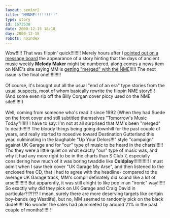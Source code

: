 ```yaml
---
layout: senior2
title: "MMNME!!!!!!!!!"
type: story
id: 1672538
date: 2000-12-15 18:18
day: 2000-12-15
robots: noindex
---
```

Wow!!!!! That was flippin' quick!!!!!!!! Merely hours after I <a href="http://www.greenspun.com/bboard/q-and-a-fetch-msg.tcl?msg_id=004Ez6">pointed out on a message board</a> the appearance of a story hinting that the days of ancient music weekly <b>Melody Maker</b> might be numbered, along comes a news item on NME's site saying MM is <a href="http://www.nme.com/NME/External/News/News_Story/0,1004,11245,00.html">getting "merged" with the NME</a>!!!!! The next issue is the final one!!!!!!!!!!<br/><br/>Of course, it's brought out all the usual "end of an era" type stories from the <a href="http://news.bbc.co.uk/hi/english/entertainment/newsid_1070000/1070699.stm">usual suspects</a>, most of whom basically rewrite the flippin NME story!!!! (And some even rip off the Billy Corgan cover piccy used on the NME site!!!!!!!)<br/><br/>Well, coming from someone who's read it since 1992 (When they had Suede on the front cover and still subtitled themselves "Tomorrow's Music Today"!!!!!) I have to say: I'm not at all surprised that MM's been "merged" to death!!!!!! The bloody things being going downhill for the past couple of years, and really started to nosedive toward Destination Gutterland this year, culminating in the laughable "Up Your Delors!!!" style "campaign" against UK Garage and for "our" type of music to be heard in the charts!!!!!! Tho they were a little quiet on what exactly "our" type of music was, and why it had any more right to be in the charts than S Club 7, especially considering how much of it was boring twaddle like <b>Coldplay</b>!!!!!!!!!!!! I must admit when I saw their cover "UK Garage My Arse", and then listened to the enclosed free CD, that I had to agree with the headline- compared to the average UK Garage track, MM's compil definately did sound like a lot of arse!!!!!!!!!! But apparently, it was still alright to like pop in an "ironic" way!!!!!! So exactly why did they pick on UK Garage and Craig David in particular?!?!?!? I mean, surely there are more deserving targets like certain boy-bands (eg Westlife), but no, MM seemed to randomly pick on the black dude!!!!!! No wonder the sales had plummeted by around 21% in the past couple of months!!!!!!!
